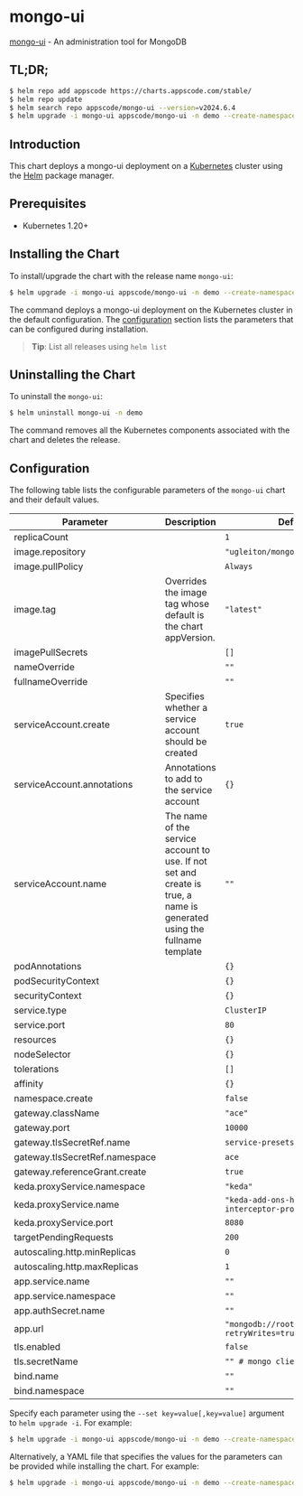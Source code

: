 # mongo-ui

[mongo-ui](https://github.com/kubedb/mongo-gui) - An administration tool for MongoDB

## TL;DR;

```bash
$ helm repo add appscode https://charts.appscode.com/stable/
$ helm repo update
$ helm search repo appscode/mongo-ui --version=v2024.6.4
$ helm upgrade -i mongo-ui appscode/mongo-ui -n demo --create-namespace --version=v2024.6.4
```

## Introduction

This chart deploys a mongo-ui deployment on a [Kubernetes](http://kubernetes.io) cluster using the [Helm](https://helm.sh) package manager.

## Prerequisites

- Kubernetes 1.20+

## Installing the Chart

To install/upgrade the chart with the release name `mongo-ui`:

```bash
$ helm upgrade -i mongo-ui appscode/mongo-ui -n demo --create-namespace --version=v2024.6.4
```

The command deploys a mongo-ui deployment on the Kubernetes cluster in the default configuration. The [configuration](#configuration) section lists the parameters that can be configured during installation.

> **Tip**: List all releases using `helm list`

## Uninstalling the Chart

To uninstall the `mongo-ui`:

```bash
$ helm uninstall mongo-ui -n demo
```

The command removes all the Kubernetes components associated with the chart and deletes the release.

## Configuration

The following table lists the configurable parameters of the `mongo-ui` chart and their default values.

|           Parameter            |                                                      Description                                                       |                                   Default                                   |
|--------------------------------|------------------------------------------------------------------------------------------------------------------------|-----------------------------------------------------------------------------|
| replicaCount                   |                                                                                                                        | <code>1</code>                                                              |
| image.repository               |                                                                                                                        | <code>"ugleiton/mongo-gui"</code>                                           |
| image.pullPolicy               |                                                                                                                        | <code>Always</code>                                                         |
| image.tag                      | Overrides the image tag whose default is the chart appVersion.                                                         | <code>"latest"</code>                                                       |
| imagePullSecrets               |                                                                                                                        | <code>[]</code>                                                             |
| nameOverride                   |                                                                                                                        | <code>""</code>                                                             |
| fullnameOverride               |                                                                                                                        | <code>""</code>                                                             |
| serviceAccount.create          | Specifies whether a service account should be created                                                                  | <code>true</code>                                                           |
| serviceAccount.annotations     | Annotations to add to the service account                                                                              | <code>{}</code>                                                             |
| serviceAccount.name            | The name of the service account to use. If not set and create is true, a name is generated using the fullname template | <code>""</code>                                                             |
| podAnnotations                 |                                                                                                                        | <code>{}</code>                                                             |
| podSecurityContext             |                                                                                                                        | <code>{}</code>                                                             |
| securityContext                |                                                                                                                        | <code>{}</code>                                                             |
| service.type                   |                                                                                                                        | <code>ClusterIP</code>                                                      |
| service.port                   |                                                                                                                        | <code>80</code>                                                             |
| resources                      |                                                                                                                        | <code>{}</code>                                                             |
| nodeSelector                   |                                                                                                                        | <code>{}</code>                                                             |
| tolerations                    |                                                                                                                        | <code>[]</code>                                                             |
| affinity                       |                                                                                                                        | <code>{}</code>                                                             |
| namespace.create               |                                                                                                                        | <code>false</code>                                                          |
| gateway.className              |                                                                                                                        | <code>"ace"</code>                                                          |
| gateway.port                   |                                                                                                                        | <code>10000</code>                                                          |
| gateway.tlsSecretRef.name      |                                                                                                                        | <code>service-presets-cert</code>                                           |
| gateway.tlsSecretRef.namespace |                                                                                                                        | <code>ace</code>                                                            |
| gateway.referenceGrant.create  |                                                                                                                        | <code>true</code>                                                           |
| keda.proxyService.namespace    |                                                                                                                        | <code>"keda"</code>                                                         |
| keda.proxyService.name         |                                                                                                                        | <code>"keda-add-ons-http-interceptor-proxy"</code>                          |
| keda.proxyService.port         |                                                                                                                        | <code>8080</code>                                                           |
| targetPendingRequests          |                                                                                                                        | <code>200</code>                                                            |
| autoscaling.http.minReplicas   |                                                                                                                        | <code>0</code>                                                              |
| autoscaling.http.maxReplicas   |                                                                                                                        | <code>1</code>                                                              |
| app.service.name               |                                                                                                                        | <code>""</code>                                                             |
| app.service.namespace          |                                                                                                                        | <code>""</code>                                                             |
| app.authSecret.name            |                                                                                                                        | <code>""</code>                                                             |
| app.url                        |                                                                                                                        | <code>"mongodb://root:***@*.*.svc:27017?retryWrites=true&w=majority"</code> |
| tls.enabled                    |                                                                                                                        | <code>false</code>                                                          |
| tls.secretName                 |                                                                                                                        | <code>"" # mongo client cert</code>                                         |
| bind.name                      |                                                                                                                        | <code>""</code>                                                             |
| bind.namespace                 |                                                                                                                        | <code>""</code>                                                             |


Specify each parameter using the `--set key=value[,key=value]` argument to `helm upgrade -i`. For example:

```bash
$ helm upgrade -i mongo-ui appscode/mongo-ui -n demo --create-namespace --version=v2024.6.4 --set image.tag=latest
```

Alternatively, a YAML file that specifies the values for the parameters can be provided while
installing the chart. For example:

```bash
$ helm upgrade -i mongo-ui appscode/mongo-ui -n demo --create-namespace --version=v2024.6.4 --values values.yaml
```
